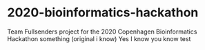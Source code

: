 # 2020-bioinformatics-hackathon
Team Fullsenders project for the 2020 Copenhagen Bioinformatics Hackathon
something (original i know)
Yes I know you know 
test